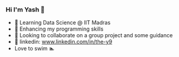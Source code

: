 ### Hi I'm Yash 👋

- 🌱 Learning Data Science @ IIT Madras
- 🔭 Enhancing my programming skills
- 👯 Looking to collaborate on a group project and some guidance
- 🔗 linkedin: www.linkedin.com/in/the-y9
- Love to swim 🏊‍
